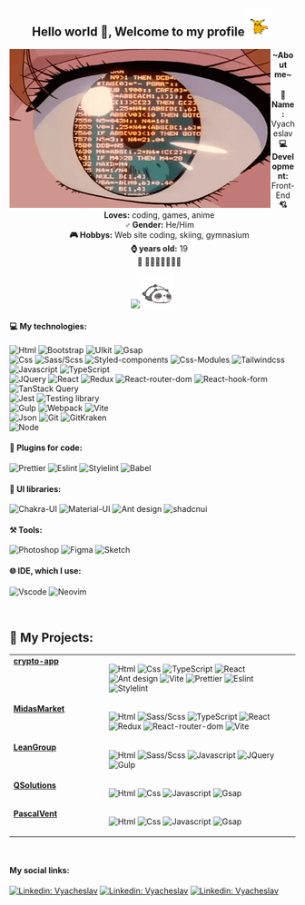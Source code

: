 <h2 align="center">Hello world 👋, Welcome to my profile<img src="./assets/pockemon.gif" width="50"></h2>

<!-- <p><em>Associate Technical Lead at <a href="https://www.oneorigin.us/">OneOrigin
</a><img src="https://i.gifer.com/3BBF.gif" width="30">
</em></p> -->

<!-- <div align="center"><i>I'm a Front-End developer</i></div> -->

<!-- <img align="right" src="./assets/duck.gif" width="230"> -->
<img src="./assets/EyesCoding.gif" align="left" width="460" height="280">
<!-- <p>Technology:</p> -->
<!-- <span> -->
<div align="center">
<h4>~About me~</h4>

<ul type="none">
<li>
 <b>👦 Name:</b> Vyacheslav</li>
<li>
 <b>💻 Development:</b> Front-End</li>
<li>
<b>💘 Loves:</b> coding, games, anime
</li>
<li>
<b>♂️ Gender:</b> He/Him
</li>
<!-- <li>
<b>LastMucic:</b> https://scrobble.egirl.ing
</li> -->
<li>
<b>🎮 Hobbys:</b> Web site coding, skiing, gymnasium 
</li>
<li>
<b>⌚ years old:</b> 19
</li>
 <li>
<b>💖</b> 🦆🦆🦆🦆🦆🦆🦆
</li>
</ul>
<a href="https://www.github.com/Meow-Double" target="_blank" rel="noreferrer"><img src="https://img.shields.io/github/followers/Meow-Double?logo=github&style=for-the-badge&color=0891b2&labelColor=27272a" /></a><img src="./assets/panda.gif" width="60">
</div>
<!-- <img src="https://i.gifer.com/3BBF.gif" width="60"> -->

<!-- [![GitHub followers](https://img.shields.io/github/followers/Meow-double?label=Follow&style=social)](https://github.com/Meow-Double) -->
<!-- [![website](https://img.shields.io/badge/Website-46a2f1.svg?&style=flat-square&logo=Google-Chrome&logoColor=white&link=https://anmolsingh.me/)](https://anmolsingh.me/) -->
<!-- ![](https://visitor-badge.glitch.me/badge?page_id=anmol098.anmol098) -->
<!-- ![Waka Readme](https://github.com/anmol098/anmol098/workflows/Waka%20Readme/badge.svg) -->
<!-- <span><img src="https://i.gifer.com/3BBF.gif" width="30"></span> -->

<h4>💻 My technologies:</h4>

![Html](https://img.shields.io/badge/HTML5-E34F26?style=for-the-badge&logo=html5&logoColor=white) ![Bootstrap](https://img.shields.io/badge/Bootstrap-7C12F8?style=for-the-badge&logo=bootstrap&logoColor=fff) ![UIkit](https://img.shields.io/badge/UIkit-2396F3?style=for-the-badge&logo=UIkit&logoColor=fff) ![Gsap](https://img.shields.io/badge/Gsap-333331?style=for-the-badge&logo=greensock&logoColor=88CE02) \
![Css](https://img.shields.io/badge/CSS3-1572B6?style=for-the-badge&logo=css3&logoColor=white) ![Sass/Scss](https://img.shields.io/badge/Sass/Scss-CB6699?style=for-the-badge&logo=sass&logoColor=white) ![Styled-components](https://img.shields.io/badge/Styled--components-CB6699?style=for-the-badge&logo=styled-components&logoColor=FFD361) ![Css-Modules](https://img.shields.io/badge/Css--Modules-1C6EAE?style=for-the-badge&logo=css-modules&logoColor=fff) ![Tailwindcss](https://img.shields.io/badge/Tailwindcss-06B6D4?style=for-the-badge&logo=Tailwindcss&logoColor=fff) \
![Javascript](https://img.shields.io/badge/JavaScript-323330?style=for-the-badge&logo=javascript&logoColor=F7DF1E) ![TypeScript](https://img.shields.io/badge/TypeScript-007ACC?style=for-the-badge&logo=typescript&logoColor=fff) \
![JQuery](https://img.shields.io/badge/JQuery-0868AC?style=for-the-badge&logo=jquery&logoColor=fff) ![React](https://img.shields.io/badge/React-%2320232a.svg?style=for-the-badge&logo=react&logoColor=%2361DAFB) ![Redux](https://img.shields.io/badge/Redux-323330?style=for-the-badge&logo=redux&logoColor=BA8FFF) ![React-router-dom](https://img.shields.io/badge/React--router--dom-424242?style=for-the-badge&logo=react-router&logoColor=62DAFB) ![React-hook-form](https://img.shields.io/badge/React--hook--form-EC5990?style=for-the-badge&logo=react-hook-form&logoColor=fff) ![TanStack Query](https://img.shields.io/badge/TanStack_Query-FF4154?style=for-the-badge&logo=React-query&logoColor=white) \
![Jest](https://img.shields.io/badge/Jest-C21325?style=for-the-badge&logo=Jest&logoColor=white) ![Testing library](https://img.shields.io/badge/Testing_Library-C21325?style=for-the-badge&logo=TestingLibrary&logoColor=white) \
![Gulp](https://img.shields.io/badge/Gulp-EB4A4B?style=for-the-badge&logo=gulp&logoColor=white) ![Webpack](https://img.shields.io/badge/Webpack-1C78C0?style=for-the-badge&logo=webpack&logoColor=white) ![Vite](https://img.shields.io/badge/Vite-8082FF?style=for-the-badge&logo=Vite&logoColor=FFCD25) \
![Json](https://img.shields.io/badge/Json-5E5C5C?style=for-the-badge&logo=json&logoColor=white) ![Git](https://img.shields.io/badge/GIT-E44C30?style=for-the-badge&logo=git&logoColor=white) ![GitKraken](https://img.shields.io/badge/Git_Kraken-28333A?style=for-the-badge&logo=GitKraken&logoColor=179287) \
![Node](https://img.shields.io/badge/Node.Js-339933?style=for-the-badge&logo=node.js&logoColor=fff)

<h4>📃 Plugins for code:</h4>

![Prettier](https://img.shields.io/badge/Prettier-1D2E37?style=for-the-badge&logo=Prettier&logoColor=white) ![Eslint](https://img.shields.io/badge/Eslint-4B32C3?style=for-the-badge&logo=Eslint&logoColor=white) ![Stylelint](https://img.shields.io/badge/Stylelint-263238?style=for-the-badge&logo=Stylelint&logoColor=white) ![Babel](https://img.shields.io/badge/Babel-263238?style=for-the-badge&logo=Babel&logoColor=F9DC3E) 


<h4>🎨 UI libraries:</h4>

![Chakra-UI](https://img.shields.io/badge/Chakra--UI-319795?style=for-the-badge&logo=chakra-ui&logoColor=white) ![Material-UI](https://img.shields.io/badge/Material--UI-blue?style=for-the-badge&logo=mui&logoColor=white) ![Ant design](https://img.shields.io/badge/Ant_Design-F74354?style=for-the-badge&logo=ant-design&logoColor=white) ![shadcnui](https://img.shields.io/badge/Shadcn--UI-000000?style=for-the-badge&logo=shadcnui&logoColor=white)

<h4>⚒️ Tools:</h4>

![Photoshop](https://img.shields.io/badge/Photoshop-31A8FF?style=for-the-badge&logo=Adobe%20Photoshop&logoColor=black) ![Figma](https://img.shields.io/badge/Figma-F24E1E?style=for-the-badge&logo=figma&logoColor=white) ![Sketch](https://img.shields.io/badge/Sketch-222222?style=for-the-badge&logo=Sketch&logoColor=F7B500)

<h4>🌐 IDE, which I use:</h4>

![Vscode](https://img.shields.io/badge/Visual_Studio_Code-0078D4?style=for-the-badge&logo=visual%20studio%20code&logoColor=white) ![Neovim](https://img.shields.io/badge/NeoVim-%2357A143.svg?&style=for-the-badge&logo=neovim&logoColor=white)

<br>

<h2>📁 My Projects:</h2>

<table width="960px">
<tr>
<td valign="top" width="33%">
<strong>
<a href="https://meow-double.github.io/crypto-app/">crypto-app
</a></strong>
</td>
<td valign="top" width="66%">

![Html](https://img.shields.io/badge/HTML5-E34F26?style=flat&logo=html5&logoColor=white) ![Css](https://img.shields.io/badge/CSS3-1572B6?style=flat&logo=css3&logoColor=white) ![TypeScript](https://img.shields.io/badge/TypeScript-007ACC?style=flat&logo=typescript&logoColor=fff) ![React](https://img.shields.io/badge/React-%2320232a.svg?style=flat&logo=react&logoColor=%2361DAFB) ![Ant design](https://img.shields.io/badge/Ant_Design-F74354?style=flat&logo=ant-design&logoColor=white) ![Vite](https://img.shields.io/badge/Vite-8082FF?style=flat&logo=Vite&logoColor=FFCD25) ![Prettier](https://img.shields.io/badge/Prettier-1D2E37?style=flat&logo=Prettier&logoColor=white) ![Eslint](https://img.shields.io/badge/Eslint-4B32C3?style=flat&logo=Eslint&logoColor=white) ![Stylelint](https://img.shields.io/badge/Stylelint-263238?style=flat&logo=Stylelint&logoColor=white)

</td>
</tr>
<tr>
<td valign="top" width="33%">
<strong>
<a href="https://meow-double.github.io/MidasMarket/">MidasMarket</a></strong>
</td>
<td valign="top" width="33%">

![Html](https://img.shields.io/badge/HTML5-E34F26?style=flat&logo=html5&logoColor=white) ![Sass/Scss](https://img.shields.io/badge/Sass/Scss-CB6699?style=flat&logo=sass&logoColor=white) ![TypeScript](https://img.shields.io/badge/TypeScript-007ACC?style=flat&logo=typescript&logoColor=fff) ![React](https://img.shields.io/badge/React-%2320232a.svg?style=flat&logo=react&logoColor=%2361DAFB) ![Redux](https://img.shields.io/badge/Redux-323330?style=fflat&logo=redux&logoColor=BA8FFF) ![React-router-dom](https://img.shields.io/badge/React--router--dom-424242?style=flat&logo=react-router&logoColor=62DAFB) ![Vite](https://img.shields.io/badge/Vite-8082FF?style=flat&logo=Vite&logoColor=FFCD25)

</td>
</tr>
<tr>
<td valign="top" width="33%">
<strong><a href="https://meow-double.github.io/LeanGroup/">LeanGroup</a></strong>
</td>
<td valign="top" width="33%">

![Html](https://img.shields.io/badge/HTML5-E34F26?style=flat&logo=html5&logoColor=white) ![Sass/Scss](https://img.shields.io/badge/Sass/Scss-CB6699?style=flat&logo=sass&logoColor=white) ![Javascript](https://img.shields.io/badge/JavaScript-323330?style=flat&logo=javascript&logoColor=F7DF1E) ![JQuery](https://img.shields.io/badge/JQuery-0868AC?style=flat&logo=jquery&logoColor=fff) ![Gulp](https://img.shields.io/badge/Gulp-EB4A4B?style=flat&logo=gulp&logoColor=white)

</td>
</tr>
<tr>
<td valign="top" width="33%">
<strong><a href="https://meow-double.github.io/QSolutions/">QSolutions</a></strong>
</td>
<td valign="top" width="33%">

![Html](https://img.shields.io/badge/HTML5-E34F26?style=flat&logo=html5&logoColor=white) ![Css](https://img.shields.io/badge/CSS3-1572B6?style=flat&logo=css3&logoColor=white) ![Javascript](https://img.shields.io/badge/JavaScript-323330?style=flat&logo=javascript&logoColor=F7DF1E) ![Gsap](https://img.shields.io/badge/Gsap-333331?style=flat&logo=greensock&logoColor=88CE02)

</td>
</tr>
<tr>
<td valign="top" width="33%">
<strong><a href="https://meow-double.github.io/PascalVent/">PascalVent</a></strong>
</td>
<td valign="top" width="33%">

![Html](https://img.shields.io/badge/HTML5-E34F26?style=flat&logo=html5&logoColor=white) ![Css](https://img.shields.io/badge/CSS3-1572B6?style=flat&logo=css3&logoColor=white) ![Javascript](https://img.shields.io/badge/JavaScript-323330?style=flat&logo=javascript&logoColor=F7DF1E) ![Gsap](https://img.shields.io/badge/Gsap-333331?style=flat&logo=greensock&logoColor=88CE02)

</td>
</tr>
</table>


<br>

#### My social links:

<!-- [![Twitter Follow](https://img.shields.io/twitter/follow/misteranmol?label=Follow)](https://twitter.com/intent/follow?screen_name=misteranmol) -->

[![Linkedin: Vyacheslav](https://img.shields.io/badge/-Vyacheslav-blue?style=social-square&logo=Linkedin&logoColor=white&link=https://www.linkedin.com/in/vyacheslav-pugachev-7843292b1/)](https://www.linkedin.com/in/vyacheslav-pugachev-7843292b1/) [![Linkedin: Vyacheslav](https://img.shields.io/badge/-Vyacheslav-blue?style=social-square&logo=Telegram&logoColor=white&link=https://t.me/Meow_Double)](https://t.me/Meow_Double) [![Linkedin: Vyacheslav](https://img.shields.io/badge/-Vyacheslav-blue?style=social-square&logo=Vk&logoColor=white&link=https://vk.com/id492851216)](https://vk.com/id492851216)
<!-- <img src="https://i.gifer.com/4N14.gif"> -->
<!-- <img src="https://i.gifer.com/1j6F.gif"> -->
<!-- <img src="https://i.gifer.com/GiZi.gif"> -->


